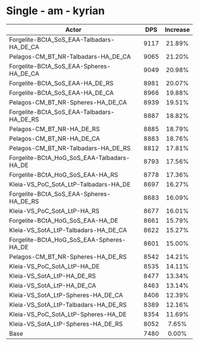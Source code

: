 # Single - am - kyrian
| Actor | DPS | Increase |
|---|:---:|:---:|
|Forgelite-BCtA_SoS_EAA-Talbadars-HA_DE_CA|9117|21.89%|
|Pelagos-CM_BT_NR-Talbadars-HA_DE_CA|9065|21.20%|
|Forgelite-BCtA_SoS_EAA-Spheres-HA_DE_CA|9049|20.98%|
|Forgelite-BCtA_SoS_EAA-HA_DE_RS|8981|20.07%|
|Forgelite-BCtA_SoS_EAA-HA_DE_CA|8966|19.88%|
|Pelagos-CM_BT_NR-Spheres-HA_DE_CA|8939|19.51%|
|Forgelite-BCtA_SoS_EAA-Talbadars-HA_DE_RS|8887|18.82%|
|Pelagos-CM_BT_NR-HA_DE_RS|8885|18.79%|
|Pelagos-CM_BT_NR-HA_DE_CA|8883|18.76%|
|Pelagos-CM_BT_NR-Talbadars-HA_DE_RS|8812|17.81%|
|Forgelite-BCtA_HoG_SoS_EAA-Talbadars-HA_DE|8793|17.56%|
|Forgelite-BCtA_HoG_SoS_EAA-HA_RS|8778|17.36%|
|Kleia-VS_PoC_SotA_LtP-Talbadars-HA_DE|8697|16.27%|
|Forgelite-BCtA_SoS_EAA-Spheres-HA_DE_RS|8683|16.09%|
|Kleia-VS_PoC_SotA_LtP-HA_RS|8677|16.01%|
|Forgelite-BCtA_HoG_SoS_EAA-HA_DE|8661|15.79%|
|Kleia-VS_SotA_LtP-Talbadars-HA_DE_CA|8622|15.27%|
|Forgelite-BCtA_HoG_SoS_EAA-Spheres-HA_DE|8601|15.00%|
|Pelagos-CM_BT_NR-Spheres-HA_DE_RS|8542|14.21%|
|Kleia-VS_PoC_SotA_LtP-HA_DE|8535|14.11%|
|Kleia-VS_SotA_LtP-HA_DE_RS|8477|13.34%|
|Kleia-VS_SotA_LtP-HA_DE_CA|8463|13.14%|
|Kleia-VS_SotA_LtP-Spheres-HA_DE_CA|8406|12.39%|
|Kleia-VS_SotA_LtP-Talbadars-HA_DE_RS|8389|12.16%|
|Kleia-VS_PoC_SotA_LtP-Spheres-HA_DE|8354|11.69%|
|Kleia-VS_SotA_LtP-Spheres-HA_DE_RS|8052|7.65%|
|Base|7480|0.00%|
